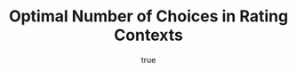 ---
arxiv: 1605.06588v3
author:
- family: Ganzfried
  given: Sam
  institute: Florida International University
layout: refuses
section: pre
title: Optimal Number of Choices in Rating Contexts
---